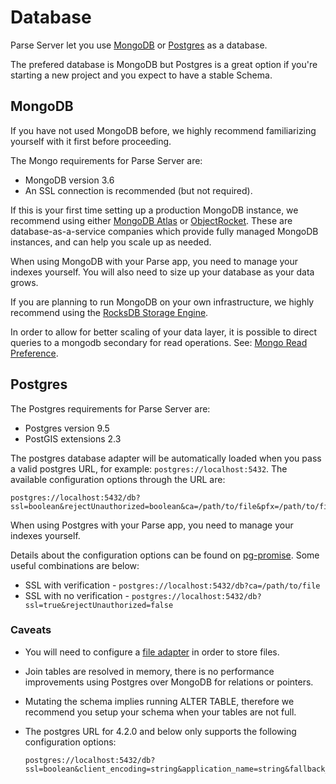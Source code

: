 # Database

Parse Server let you use [MongoDB](https://www.mongodb.org/) or [Postgres](https://www.postgresql.org/) as a database.

The prefered database is MongoDB but Postgres is a great option if you're starting a new project and you expect to have a stable Schema.

## MongoDB

If you have not used MongoDB before, we highly recommend familiarizing yourself with it first before proceeding.

The Mongo requirements for Parse Server are:

* MongoDB version 3.6
* An SSL connection is recommended (but not required).

If this is your first time setting up a production MongoDB instance, we recommend using either [MongoDB Atlas](https://www.mongodb.com/cloud/atlas) or [ObjectRocket](https://objectrocket.com/). These are database-as-a-service companies which provide fully managed MongoDB instances, and can help you scale up as needed.

When using MongoDB with your Parse app, you need to manage your indexes yourself. You will also need to size up your database as your data grows.

If you are planning to run MongoDB on your own infrastructure, we highly recommend using the [RocksDB Storage Engine](#using-mongodb--rocksdb).

In order to allow for better scaling of your data layer, it is possible to direct queries to a mongodb secondary for read operations.  See: [Mongo Read Preference](#using-mongodb-read-preference).

## Postgres

The Postgres requirements for Parse Server are:

* Postgres version 9.5
* PostGIS extensions 2.3

The postgres database adapter will be automatically loaded when you pass a valid postgres URL, for example: `postgres://localhost:5432`. The available configuration options through the URL are: 

```
postgres://localhost:5432/db?ssl=boolean&rejectUnauthorized=boolean&ca=/path/to/file&pfx=/path/to/file&cert=/path/to/file&key=/path/to/file&passphrase=string&secureOptions=number&client_encoding=string&application_name=string&fallback_application_name=string&max=number&query_timeout=idleTimeoutMillis=number&poolSize=number&binary=boolean&keepAlive=boolean
``` 

When using Postgres with your Parse app, you need to manage your indexes yourself.

Details about the configuration options can be found on [pg-promise](https://github.com/vitaly-t/pg-promise/wiki/Connection-Syntax). Some useful combinations are below:

* SSL with verification - `postgres://localhost:5432/db?ca=/path/to/file` 
* SSL with no verification - `postgres://localhost:5432/db?ssl=true&rejectUnauthorized=false`

### Caveats

* You will need to configure a [file adapter](#configuring-file-adapters) in order to store files.
* Join tables are resolved in memory, there is no performance improvements using Postgres over MongoDB for relations or pointers.
* Mutating the schema implies running ALTER TABLE, therefore we recommend you setup your schema when your tables are not full.
* The postgres URL for 4.2.0 and below only supports the following configuration options:

    ```
    postgres://localhost:5432/db?ssl=boolean&client_encoding=string&application_name=string&fallback_application_name=string&poolSize=number&binary=boolean&keepAlive=boolean
    ```
